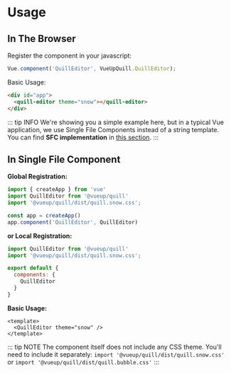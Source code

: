 # Usage

## In The Browser

Register the component in your javascript:

```js
Vue.component('QuillEditor', VueUpQuill.QuillEditor);
```

Basic Usage:

``` html
<div id="app">
  <quill-editor theme="snow"></quill-editor>
</div>
```
::: tip INFO
We're showing you a simple example here, but in a typical Vue application, we use Single File Components instead of a string template. You can find **SFC implementation** in [this section](usage.md#in-single-file-component).
:::

## In Single File Component

**Global Registration:**

``` javascript
import { createApp } from 'vue'
import QuillEditor from '@vueup/quill'
import '@vueup/quill/dist/quill.snow.css';

const app = createApp()
app.component('QuillEditor', QuillEditor)
```

**or Local Registration:**

``` javascript
import QuillEditor from '@vueup/quill'
import '@vueup/quill/dist/quill.snow.css';

export default {
  components: {
    QuillEditor
  }
}
```

**Basic Usage:**

``` vue
<template>
  <QuillEditor theme="snow" />
</template>
```

::: tip NOTE
The component itself does not include any CSS theme. You'll need to include it separately:
`import '@vueup/quill/dist/quill.snow.css'` or `import '@vueup/quill/dist/quill.bubble.css'`
:::
